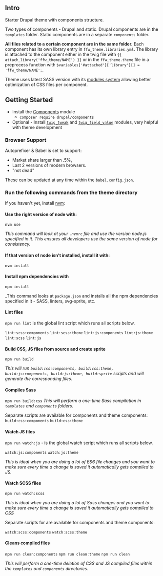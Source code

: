 ## Intro

Starter Drupal theme with components structure.

Two types of components - Drupal and static.
Drupal components are in the `templates` folder. Static components are in a separate `components` folder.

**All files related to a certain component are in the same folder.** Each component has its own library entry in `ffw_theme.libraries.yml`. The library is attached to the component either in the twig file with `{{ attach_library('ffw_theme/NAME') }}` or in the `ffw_theme.theme` file in a preprocess function with `$variables['#attached']['library'][] = 'ffw_theme/NAME';`.

Theme uses latest SASS version with its [modules system](https://sass-lang.com/blog/the-module-system-is-launched) allowing better optimization of CSS files per component.

## Getting Started

- Install the [Components](https://www.drupal.org/project/components) module
	-  `composer require drupal/components`
- Optional - Install [`twig_tweak`](https://www.drupal.org/project/twig_tweak) and [`twig_field_value`](https://www.drupal.org/project/twig_field_value) modules, very helpful with theme development


### Browser Support
Autoprefixer & Babel is set to support:
* Market share larger than .5%,
* Last 2 versions of modern browsers.
* "not dead"

These can be updated at any time within the `babel.config.json`.

### Run the following commands from the theme directory
If you haven't yet, install [nvm](https://github.com/creationix/nvm):

#### Use the right version of node with:
`nvm use`

_This command will look at your `.nvmrc` file and use the version node.js specified in it. This ensures all developers use the same version of node for consistency._


#### If that version of node isn't installed, install it with:
`nvm install`

#### Install npm dependencies with
`npm install`


_This command looks at `package.json` and installs all the npm dependencies specified in it - SASS, linters, svg-sprite, etc.



#### Lint files
`npm run lint` is the global lint script which runs all scripts below.

`lint:scss:components`
`lint:scss:theme`
`lint:js:components`
`lint:js:theme`
`lint:scss`
`lint:js`

#### Build CSS, JS files from source and create sprite
`npm run build`

_This will run `build:css:components, build:css:theme, build:js:components, build:js:theme, build:sprite` scripts and will generate the corresponding files._


#### Compiles Sass
`npm run build:css`
_This will perform a one-time Sass compilation in `templates` and `components` folders._


Separate scripts are available for components and theme components:
`build:css:components`
`build:css:theme`

#### Watch JS files
`npm run watch:js` - is the global watch script which runs all scripts below.

`watch:js:components`
`watch:js:theme`

_This is ideal when you are doing a lot of ES6 file changes and you want to make sure every time a change is saved it automatically gets compiled to JS._

#### Watch SCSS files
`npm run watch:scss`

_This is ideal when you are doing a lot of Sass changes and you want to make sure every time a change is saved it automatically gets compiled to CSS_

Separate scripts for are available for components and theme components:

`watch:scss:components`
`watch:scss:theme`

#### Cleans compiled files

`npm run clean:components`
`npm run clean:theme`
`npm run clean`

_This will perform a one-time deletion of CSS and JS compiled files within the `templates` and `components` directories._
